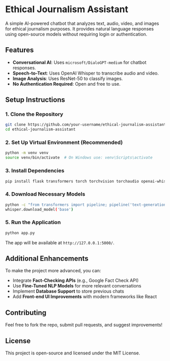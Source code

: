 # Ethical Journalism Assistant

A simple AI-powered chatbot that analyzes text, audio, video, and images for ethical journalism purposes. It provides natural language responses using open-source models without requiring login or authentication.

## Features
- **Conversational AI**: Uses `microsoft/DialoGPT-medium` for chatbot responses.
- **Speech-to-Text**: Uses OpenAI Whisper to transcribe audio and video.
- **Image Analysis**: Uses ResNet-50 to classify images.
- **No Authentication Required**: Open and free to use.

## Setup Instructions

### 1. Clone the Repository
```sh
git clone https://github.com/your-username/ethical-journalism-assistant.git
cd ethical-journalism-assistant
```

### 2. Set Up Virtual Environment (Recommended)
```sh
python -m venv venv
source venv/bin/activate  # On Windows use: venv\Scripts\activate
```

### 3. Install Dependencies
```sh
pip install flask transformers torch torchvision torchaudio openai-whisper pillow opencv-python ffmpeg-python
```

### 4. Download Necessary Models
```sh
python -c "from transformers import pipeline; pipeline('text-generation', model='microsoft/DialoGPT-medium')"
whisper.download_model('base')
```

### 5. Run the Application
```sh
python app.py
```
The app will be available at `http://127.0.0.1:5000/`.

## Additional Enhancements
To make the project more advanced, you can:
- Integrate **Fact-Checking APIs** (e.g., Google Fact Check API)
- Use **Fine-Tuned NLP Models** for more relevant conversations
- Implement **Database Support** to store previous chats
- Add **Front-end UI Improvements** with modern frameworks like React

## Contributing
Feel free to fork the repo, submit pull requests, and suggest improvements!

## License
This project is open-source and licensed under the MIT License.
